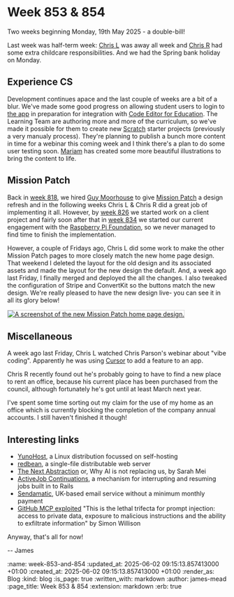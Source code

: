 Week 853 & 854
========

Two weeks beginning Monday, 19th May 2025 - a double-bill!

Last week was half-term week: [Chris L] was away all week and [Chris R] had some extra childcare responsibilities. And we had the Spring bank holiday on Monday.

## Experience CS

Development continues apace and the last couple of weeks are a bit of a blur. We've made some good progress on allowing student users to login to [the app][Experience CS] in preparation for integration with [Code Editor for Education]. The Learning Team are authoring more and more of the curriculum, so we've made it possible for them to create new [Scratch] starter projects (previously a very manualy process). They're planning to publish a bunch more content in time for a webinar this coming week and I think there's a plan to do some user testing soon. [Mariam] has created some more beautiful illustrations to bring the content to life.

## Mission Patch

Back in [week 818], we hired [Guy Moorhouse] to give [Mission Patch] a design refresh and in the following weeks Chris L & Chris R did a great job of implementing it all. However, by [week 826] we started work on a client project and fairly soon after that in [week 834] we started our current engagement with the [Raspberry Pi Foundation], so we never managed to find time to finish the implementation.

However, a couple of Fridays ago, Chris L did some work to make the other Mission Patch pages to more closely match the new home page design. That weekend I deleted the layout for the old design and its associated assets and made the layout for the new design the default. And, a week ago last Friday, I finally merged and deployed the all the changes. I also tweaked the configuration of Stripe and ConvertKit so the buttons match the new design. We're really pleased to have the new design live- you can see it in all its glory below!

<p>
  <a href="https://mission-patch.com/">
    <img style="border: 1px solid lightgray;" alt="A screenshot of the new Mission Patch home page design." src="<%= image_path('blog/2025-05-31-mission-patch-new-home-page-design.png') %>">
  </a>
</p>

## Miscellaneous

A week ago last Friday, Chris L watched Chris Parson's webinar about "vibe coding". Apparently he was using [Cursor] to add a feature to an app.

Chris R recently found out he's probably going to have to find a new place to rent an office, because his current place has been purchased from the council, although fortunately he's got until at least March next year.

I've spent some time sorting out my claim for the use of my home as an office which is currently blocking the completion of the company annual accounts. I still haven't finished it though!

## Interesting links

* [YunoHost], a Linux distribution focussed on self-hosting
* [redbean], a single-file distributable web server
* [The Next Abstraction] or, Why AI is not replacing us, by Sarah Mei
* [ActiveJob Continuations], a mechanism for interrupting and resuming jobs built in to Rails
* [Sendamatic], UK-based email service without a minimum monthly payment
* [GitHub MCP exploited] "This is the lethal trifecta for prompt injection: access to private data, exposure to malicious instructions and the ability to exfiltrate information" by Simon Willison

Anyway, that's all for now!

-- James

[Mariam]: https://www.mariambagersh.com/
[Chris L]: /chris-lowis
[Chris R]: /chris-roos
[Experience CS]: https://experience-cs.raspberrypi.org/
[Code Editor for Education]: https://editor.raspberrypi.org/en/education
[week 818]: /week-818
[Guy Moorhouse]: https://www.futurefabric.co/
[Mission Patch]: https://mission-patch.com/
[week 826]: /week-826
[week 834]: /week-834
[Raspberry Pi Foundation]: https://www.raspberrypi.org
[YunoHost]: https://yunohost.org/
[redbean]: https://redbean.dev/
[The Next Abstraction]: https://substack.com/home/post/p-164096497
[ActiveJob Continuations]: https://github.com/rails/rails/pull/55127
[Sendamatic]: https://www.sendamatic.net/
[GitHub MCP exploited]: https://simonwillison.net/2025/May/26/github-mcp-exploited/
[Scratch]: https://scratch.mit.edu/
[Cursor]: https://www.cursor.com/

:name: week-853-and-854
:updated_at: 2025-06-02 09:15:13.857413000 +01:00
:created_at: 2025-06-02 09:15:13.857413000 +01:00
:render_as: Blog
:kind: blog
:is_page: true
:written_with: markdown
:author: james-mead
:page_title: Week 853 & 854
:extension: markdown
:erb: true
